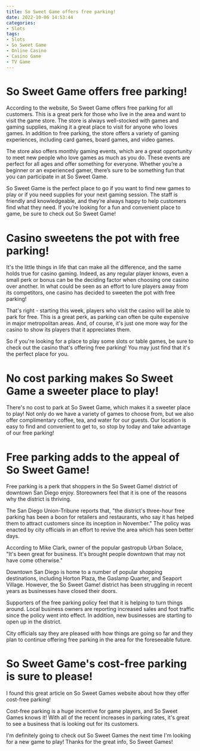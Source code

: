 ```yaml
---
title: So Sweet Game offers free parking!
date: 2022-10-06 14:53:44
categories:
- Slots
tags:
- Slots
- So Sweet Game
- Online Casino
- Casino Game
- TV Game
---
```



#  So Sweet Game offers free parking!

According to the website, So Sweet Game offers free parking for all customers. This is a great perk for those who live in the area and want to visit the game store. The store is always well-stocked with games and gaming supplies, making it a great place to visit for anyone who loves games. In addition to free parking, the store offers a variety of gaming experiences, including card games, board games, and video games.

The store also offers monthly gaming events, which are a great opportunity to meet new people who love games as much as you do. These events are perfect for all ages and offer something for everyone. Whether you’re a beginner or an experienced gamer, there’s sure to be something fun that you can participate in at So Sweet Game.

So Sweet Game is the perfect place to go if you want to find new games to play or if you need supplies for your next gaming session. The staff is friendly and knowledgeable, and they’re always happy to help customers find what they need. If you’re looking for a fun and convenient place to game, be sure to check out So Sweet Game!

#  Casino sweetens the pot with free parking!

It's the little things in life that can make all the difference, and the same holds true for casino gaming. Indeed, as any regular player knows, even a small perk or bonus can be the deciding factor when choosing one casino over another. In what could be seen as an effort to lure players away from its competitors, one casino has decided to sweeten the pot with free parking!

That's right - starting this week, players who visit the casino will be able to park for free. This is a great perk, as parking can often be quite expensive in major metropolitan areas. And, of course, it's just one more way for the casino to show its players that it appreciates them.

So if you're looking for a place to play some slots or table games, be sure to check out the casino that's offering free parking! You may just find that it's the perfect place for you.

#  No cost parking makes So Sweet Game a sweeter place to play!

There's no cost to park at So Sweet Game, which makes it a sweeter place to play! Not only do we have a variety of games to choose from, but we also offer complimentary coffee, tea, and water for our guests. Our location is easy to find and convenient to get to, so stop by today and take advantage of our free parking!

#  Free parking adds to the appeal of So Sweet Game!

Free parking is a perk that shoppers in the So Sweet Game! district of downtown San Diego enjoy. Storeowners feel that it is one of the reasons why the district is thriving.

The San Diego Union-Tribune reports that, "the district's three-hour free parking has been a boon for retailers and restaurants, who say it has helped them to attract customers since its inception in November." The policy was enacted by city officials in an effort to revive the area which has seen better days.

According to Mike Clark, owner of the popular gastropub Urban Solace, "It's been great for business. It's brought people downtown that may not have come otherwise."

Downtown San Diego is home to a number of popular shopping destinations, including Horton Plaza, the Gaslamp Quarter, and Seaport Village. However, the So Sweet Game! district has been struggling in recent years as businesses have closed their doors.

Supporters of the free parking policy feel that it is helping to turn things around. Local business owners are reporting increased sales and foot traffic since the policy went into effect. In addition, new businesses are starting to open up in the district.

City officials say they are pleased with how things are going so far and they plan to continue offering free parking in the area for the foreseeable future.

#  So Sweet Game's cost-free parking is sure to please!

I found this great article on So Sweet Games website about how they offer cost-free parking!

Cost-free parking is a huge incentive for game players, and So Sweet Games knows it! With all of the recent increases in parking rates, it's great to see a business that is looking out for its customers.

I'm definitely going to check out So Sweet Games the next time I'm looking for a new game to play! Thanks for the great info, So Sweet Games!